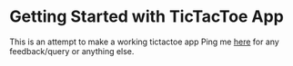 # Getting Started with TicTacToe App

This is an attempt to make a working tictactoe app
Ping me [here](http://www.linkedin.com/in/rishikumarsoni123) for any feedback/query or anything else.